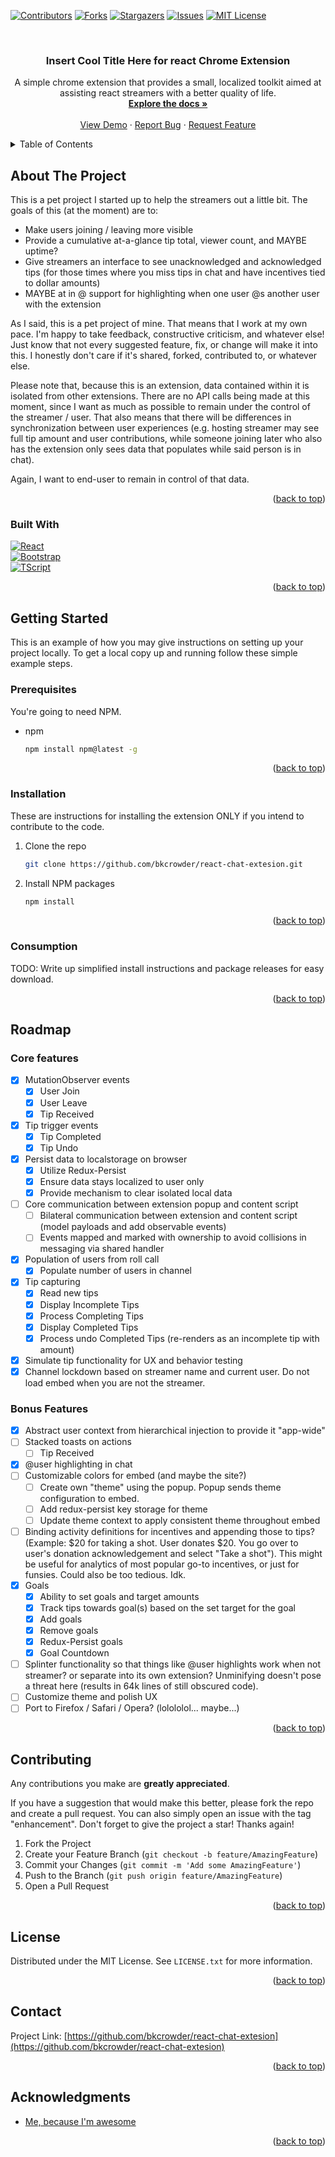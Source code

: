 <!-- Improved compatibility of back to top link: See: https://github.com/othneildrew/Best-README-Template/pull/73 -->
<a name="readme-top"></a>
<!--
*** Thanks for checking out the Best-README-Template. If you have a suggestion
*** that would make this better, please fork the repo and create a pull request
*** or simply open an issue with the tag "enhancement".
*** Don't forget to give the project a star!
*** Thanks again! Now go create something AMAZING! :D
-->

<!-- PROJECT SHIELDS -->
<!--
*** I'm using markdown "reference style" links for readability.
*** Reference links are enclosed in brackets [ ] instead of parentheses ( ).
*** See the bottom of this document for the declaration of the reference variables
*** for contributors-url, forks-url, etc. This is an optional, concise syntax you may use.
*** https://www.markdownguide.org/basic-syntax/#reference-style-links
-->
[![Contributors][contributors-shield]][contributors-url]
[![Forks][forks-shield]][forks-url]
[![Stargazers][stars-shield]][stars-url]
[![Issues][issues-shield]][issues-url]
[![MIT License][license-shield]][license-url]



<!-- PROJECT LOGO -->
<br />
<h3 align="center">Insert Cool Title Here for react Chrome Extension</h3>

  <p align="center">
    A simple chrome extension that provides a small, localized toolkit aimed at assisting react streamers with a better quality of life. 
    <br />
    <a href="https://github.com/bkcrowder/react-chat-extesion"><strong>Explore the docs »</strong></a>
    <br />
    <br />
    <a href="https://github.com/bkcrowder/react-chat-extesion">View Demo</a>
    ·
    <a href="https://github.com/bkcrowder/react-chat-extesion/issues">Report Bug</a>
    ·
    <a href="https://github.com/bkcrowder/react-chat-extesion/issues">Request Feature</a>
  </p>
</div>



<!-- TABLE OF CONTENTS -->
<details>
  <summary>Table of Contents</summary>
  <ol>
    <li>
      <a href="#about-the-project">About The Project</a>
      <ul>
        <li><a href="#built-with">Built With</a></li>
      </ul>
    </li>
    <li>
      <a href="#getting-started">Getting Started</a>
      <ul>
        <li><a href="#prerequisites">Prerequisites for Contributing</a></li>
        <li><a href="#installation">Installing to Contribute</a></li>
        <li><a href="#consumption">Installing to Use</a></li>
      </ul>
    </li>
    <li><a href="#roadmap">Roadmap</a></li>
    <li><a href="#contributing">Contributing</a></li>
    <li><a href="#license">License</a></li>
    <li><a href="#contact">Contact</a></li>
    <li><a href="#acknowledgments">Acknowledgments</a></li>
  </ol>
</details>



<!-- ABOUT THE PROJECT -->
## About The Project

This is a pet project I started up to help the streamers out a little bit. The goals of this (at the moment) are to:
- Make users joining / leaving more visible
- Provide a cumulative at-a-glance tip total, viewer count, and MAYBE uptime?
- Give streamers an interface to see unacknowledged and acknowledged tips (for those times where you miss tips in chat and have incentives tied to dollar amounts)
- MAYBE at in @ support for highlighting when one user @s another user with the extension

As I said, this is a pet project of mine. That means that I work at my own pace. I'm happy to take feedback, constructive criticism, and whatever else! Just know that not every suggested feature, fix, or change will make it into this. I honestly don't care if it's shared, forked, contributed to, or whatever else.

Please note that, because this is an extension, data contained within it is isolated from other extensions. There are no API calls being made at this moment, since I want as much as possible to remain under the control of the streamer / user. That also means that there will be differences in synchronization between user experiences (e.g. hosting streamer may see full tip amount and user contributions, while someone joining later who also has the extension only sees data that populates while said person is in chat).

Again, I want to end-user to remain in control of that data.

<p align="right">(<a href="#readme-top">back to top</a>)</p>



### Built With

[![React][React.js]][React-url]
<br/>
[![Bootstrap][Bootstrap.com]][Bootstrap-url]
<br/>
[![TScript][Typescript]][Typescript-url]

<p align="right">(<a href="#readme-top">back to top</a>)</p>



<!-- GETTING STARTED -->
## Getting Started

This is an example of how you may give instructions on setting up your project locally.
To get a local copy up and running follow these simple example steps.

### Prerequisites

You're going to need NPM.
* npm
  ```sh
  npm install npm@latest -g
  ```

<p align="right">(<a href="#readme-top">back to top</a>)</p>

### Installation
These are instructions for installing the extension ONLY if you intend to contribute to the code.

1. Clone the repo
   ```sh
   git clone https://github.com/bkcrowder/react-chat-extesion.git
   ```
2. Install NPM packages
   ```sh
   npm install
   ``````

<p align="right">(<a href="#readme-top">back to top</a>)</p>

### Consumption

TODO: Write up simplified install instructions and package releases for easy download.

<p align="right">(<a href="#readme-top">back to top</a>)</p>

<!-- USAGE EXAMPLES -->

<!-- ROADMAP -->
## Roadmap

### Core features
- [x] MutationObserver events
  - [x] User Join
  - [x] User Leave
  - [x] Tip Received
- [x] Tip trigger events
  - [x] Tip Completed
  - [x] Tip Undo
- [x] Persist data to localstorage on browser
  - [x] Utilize Redux-Persist
  - [x] Ensure data stays localized to user only
  - [x] Provide mechanism to clear isolated local data
- [ ] Core communication between extension popup and content script
    - [ ] Bilateral communication between extension and content script (model payloads and add observable events)
    - [ ] Events mapped and marked with ownership to avoid collisions in messaging via shared handler
- [x] Population of users from roll call
    - [x] Populate number of users in channel
- [x] Tip capturing
    - [x] Read new tips
    - [x] Display Incomplete Tips
    - [x] Process Completing Tips
    - [x] Display Completed Tips
    - [x] Process undo Completed Tips (re-renders as an incomplete tip with amount)
- [x] Simulate tip functionality for UX and behavior testing
- [x] Channel lockdown based on streamer name and current user. Do not load embed when you are not the streamer.

### Bonus Features
- [x] Abstract user context from hierarchical injection to provide it "app-wide"
- [ ] Stacked toasts on actions
  - [ ] Tip Received
- [x] @user highlighting in chat
- [ ] Customizable colors for embed (and maybe the site?)
  - [ ] Create own "theme" using the popup. Popup sends theme configuration to embed.
  - [ ] Add redux-persist key storage for theme
  - [ ] Update theme context to apply consistent theme throughout embed
- [ ] Binding activity definitions for incentives and appending those to tips? (Example: $20 for taking a shot. User donates $20. You go over to user's donation acknowledgement and select "Take a shot"). This might be useful for analytics of most popular go-to incentives, or just for funsies. Could also be too tedious. Idk.
- [x] Goals
   - [x] Ability to set goals and target amounts
   - [x] Track tips towards goal(s) based on the set target for the goal
   - [x] Add goals
   - [x] Remove goals
   - [x] Redux-Persist goals
   - [x] Goal Countdown
- [ ] Splinter functionality so that things like @user highlights work when not streamer? or separate into its own extension? Unminifying doesn't pose a threat here (results in 64k lines of still obscured code).
- [ ] Customize theme and polish UX
- [ ] Port to Firefox / Safari / Opera? (lolololol... maybe...)

<p align="right">(<a href="#readme-top">back to top</a>)</p>

<!-- CONTRIBUTING -->
## Contributing

Any contributions you make are **greatly appreciated**.

If you have a suggestion that would make this better, please fork the repo and create a pull request. You can also simply open an issue with the tag "enhancement".
Don't forget to give the project a star! Thanks again!

1. Fork the Project
2. Create your Feature Branch (`git checkout -b feature/AmazingFeature`)
3. Commit your Changes (`git commit -m 'Add some AmazingFeature'`)
4. Push to the Branch (`git push origin feature/AmazingFeature`)
5. Open a Pull Request

<p align="right">(<a href="#readme-top">back to top</a>)</p>



<!-- LICENSE -->
## License

Distributed under the MIT License. See `LICENSE.txt` for more information.

<p align="right">(<a href="#readme-top">back to top</a>)</p>



<!-- CONTACT -->
## Contact

Project Link: [https://github.com/bkcrowder/react-chat-extesion](https://github.com/bkcrowder/react-chat-extesion)

<p align="right">(<a href="#readme-top">back to top</a>)</p>



<!-- ACKNOWLEDGMENTS -->
## Acknowledgments

* [Me, because I'm awesome](https://github.com/bkcrowder)

<p align="right">(<a href="#readme-top">back to top</a>)</p>



<!-- MARKDOWN LINKS & IMAGES -->
<!-- https://www.markdownguide.org/basic-syntax/#reference-style-links -->
[contributors-shield]: https://img.shields.io/github/contributors/bkcrowder/react-chat-extesion.svg?style=for-the-badge
[contributors-url]: https://github.com/bkcrowder/react-chat-extesion/graphs/contributors
[forks-shield]: https://img.shields.io/github/forks/bkcrowder/react-chat-extesion.svg?style=for-the-badge
[forks-url]: https://github.com/bkcrowder/react-chat-extesion/network/members
[stars-shield]: https://img.shields.io/github/stars/bkcrowder/react-chat-extesion.svg?style=for-the-badge
[stars-url]: https://github.com/bkcrowder/react-chat-extesion/stargazers
[issues-shield]: https://img.shields.io/github/issues/bkcrowder/react-chat-extesion.svg?style=for-the-badge
[issues-url]: https://github.com/bkcrowder/react-chat-extesion/issues
[license-shield]: https://img.shields.io/github/license/bkcrowder/react-chat-extesion.svg?style=for-the-badge
[license-url]: https://github.com/bkcrowder/react-chat-extesion/blob/master/LICENSE.txt
[React.js]: https://img.shields.io/badge/React-20232A?style=for-the-badge&logo=react&logoColor=61DAFB
[React-url]: https://reactjs.org/
[Typescript]: https://shields.io/badge/TypeScript-3178C6?logo=TypeScript&logoColor=FFF&style=flat-square
[Typescript-url]: https://www.typescriptlang.org/
[Bootstrap.com]: https://img.shields.io/badge/Bootstrap-563D7C?style=for-the-badge&logo=bootstrap&logoColor=white
[Bootstrap-url]: https://getbootstrap.com